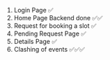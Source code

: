 1. Login Page ✅
2. Home Page Backend done ✅✅
3. Request for booking a slot ✅
4. Pending Request Page ✅
5. Details Page ✅
6. Clashing of events ✅✅✅ 
